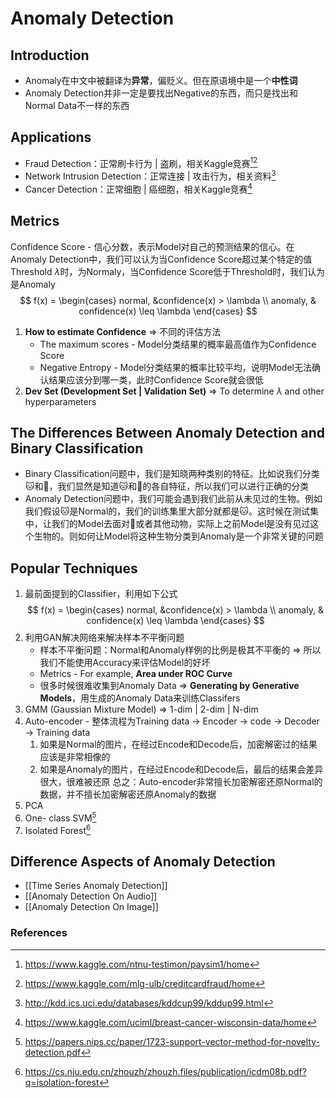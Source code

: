 # Anomaly Detection
## Introduction
- Anomaly在中文中被翻译为**异常**，偏贬义。但在原语境中是一个**中性词**
- Anomaly Detection并非一定是要找出Negative的东西，而只是找出和Normal Data不一样的东西

## Applications
- Fraud Detection：正常刷卡行为 | 盗刷，相关Kaggle竞赛[^1][^2]
- Network Intrusion Detection：正常连接 | 攻击行为，相关资料[^3]
- Cancer Detection：正常细胞 | 癌细胞，相关Kaggle竞赛[^4]

## Metrics
Confidence Score - 信心分数，表示Model对自己的预测结果的信心。在Anomaly Detection中，我们可以认为当Confidence Score超过某个特定的值Threshold $\lambda$时，为Normaly，当Confidence Score低于Threshold时，我们认为是Anomaly
$$
f(x) = \begin{cases} normal, &confidence(x) > \lambda \\ anomaly, & confidence(x) \leq  \lambda \end{cases}
$$

1. **How to estimate Confidence** => 不同的评估方法
   - The maximum scores - Model分类结果的概率最高值作为Confidence Score
   - Negative Entropy - Model分类结果的概率比较平均，说明Model无法确认结果应该分到哪一类，此时Confidence Score就会很低
2. **Dev Set (Development Set | Validation Set)** => To determine $\lambda$ and other hyperparameters 

## The Differences Between Anomaly Detection and Binary Classification
- Binary Classification问题中，我们是知晓两种类别的特征。比如说我们分类🐱和🐶，我们显然是知道🐱和🐶的各自特征，所以我们可以进行正确的分类
- Anomaly Detection问题中，我们可能会遇到我们此前从未见过的生物。例如我们假设🐱是Normal的，我们的训练集里大部分就都是🐱。这时候在测试集中，让我们的Model去面对🐶或者其他动物，实际上之前Model是没有见过这个生物的。则如何让Model将这种生物分类到Anomaly是一个非常关键的问题

## Popular Techniques
1. 最前面提到的Classifier，利用如下公式
   $$
   f(x) = \begin{cases} normal, &confidence(x) > \lambda \\ anomaly, & confidence(x) \leq  \lambda \end{cases}
   $$
2. 利用GAN解决网络来解决样本不平衡问题
	- 样本不平衡问题：Normal和Anomaly样例的比例是极其不平衡的 => 所以我们不能使用Accuracy来评估Model的好坏
	- Metrics - For example, **Area under ROC Curve**
	- 很多时候很难收集到Anomaly Data => **Generating by Generative Models**，用生成的Anomaly Data来训练Classifers
3. GMM (Gaussian Mixture Model) => 1-dim | 2-dim | N-dim
4. Auto-encoder - 整体流程为Training data -> Encoder -> code -> Decoder -> Training data
   1. 如果是Normal的图片，在经过Encode和Decode后，加密解密过的结果应该是非常相像的
   2. 如果是Anomaly的图片，在经过Encode和Decode后，最后的结果会差异很大，很难被还原
   总之：Auto-encoder非常擅长加密解密还原Normal的数据，并不擅长加密解密还原Anomaly的数据
5. PCA
6. One- class SVM[^5]
7. Isolated Forest[^6]

## Difference Aspects of Anomaly Detection
- [[Time Series Anomaly Detection]]
- [[Anomaly Detection On Audio]]
- [[Anomaly Detection On Image]]

### References

[^1]: https://www.kaggle.com/ntnu-testimon/paysim1/home
[^2]: https://www.kaggle.com/mlg-ulb/creditcardfraud/home
[^3]: http://kdd.ics.uci.edu/databases/kddcup99/kddup99.html
[^4]: https://www.kaggle.com/uciml/breast-cancer-wisconsin-data/home
[^5]: https://papers.nips.cc/paper/1723-support-vector-method-for-novelty-detection.pdf
[^6]: https://cs.nju.edu.cn/zhouzh/zhouzh.files/publication/icdm08b.pdf?q=isolation-forest